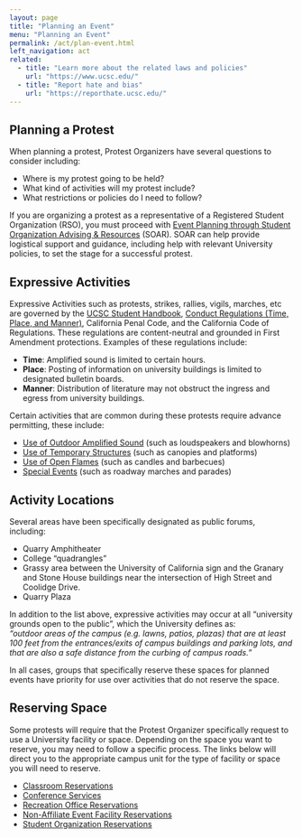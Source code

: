 ```yaml
---
layout: page
title: "Planning an Event"
menu: "Planning an Event"
permalink: /act/plan-event.html
left_navigation: act
related:
  - title: "Learn more about the related laws and policies"
    url: "https://www.ucsc.edu/"
  - title: "Report hate and bias"
    url: "https://reporthate.ucsc.edu/"
---
```


## Planning a Protest

When planning a protest, Protest Organizers have several questions to consider including:

* Where is my protest going to be held?    
* What kind of activities will my protest include?    
* What restrictions or policies do I need to follow?

If you are organizing a protest as a representative of a Registered Student Organization (RSO), you must proceed with [Event Planning through Student Organization Advising & Resources](https://soar.ucsc.edu/event-planning/index.html) (SOAR).  SOAR can help provide logistical support and guidance, including help with relevant University policies, to set the stage for a successful protest.  

## Expressive Activities

Expressive Activities such as protests, strikes, rallies, vigils, marches, etc are governed by the [UCSC Student Handbook](https://deanofstudents.ucsc.edu/student-conduct/student-handbook/index.html), [Conduct Regulations (Time, Place, and Manner)](https://ucscpolicy.ellucid.com/pman/documents/view/218/), California Penal Code, and the California Code of Regulations.  These regulations are content-neutral and grounded in First Amendment protections.  Examples of these regulations include:

* **Time**:  Amplified sound is limited to certain hours.  
* **Place**:  Posting of information on university buildings is limited to designated bulletin boards.  
* **Manner**:  Distribution of literature may not obstruct the ingress and egress from university buildings.

Certain activities that are common during these protests require advance permitting, these include:

* [Use of Outdoor Amplified Sound](https://forms.gle/5DoDaHKPTue7VbzH7) (such as loudspeakers and blowhorns)  
* [Use of Temporary Structures](https://forms.gle/LWTZSTPW5xryuFXc7) (such as canopies and platforms)  
* [Use of Open Flames](https://ehs.ucsc.edu/programs/fire-prevention/special-events/open-flame-application.pdf) (such as candles and barbecues)  
* [Special Events](https://ehs.ucsc.edu/programs/fire-prevention/special-events/events_emergency_response_plan_ucsc-2022.pdf) (such as roadway marches and parades)

## Activity Locations

Several areas have been specifically designated as public forums, including:

* Quarry Amphitheater  
* College “quadrangles”  
* Grassy area between the University of California sign and the Granary and Stone House buildings near the intersection of High Street and Coolidge Drive.  
* Quarry Plaza

In addition to the list above, expressive activities may occur at all “university grounds open to the public”, which the University defines as:  
*“outdoor areas of the campus (e.g. lawns, patios, plazas) that are at least 100 feet from the entrances/exits of campus buildings and parking lots, and that are also a safe distance from the curbing of campus roads.”*  

In all cases, groups that specifically reserve these spaces for planned events have priority for use over activities that do not reserve the space.

## Reserving Space

Some protests will require that the Protest Organizer specifically request to use a University facility or space.  Depending on the space you want to reserve, you may need to follow a specific process.  The links below will direct you to the appropriate campus unit for the type of facility or space you will need to reserve.

* [Classroom Reservations](https://registrar.ucsc.edu/classrooms/scheduling/classroom-reservations.html)  
* [Conference Services](https://conferenceservices.ucsc.edu/index.html)  
* [Recreation Office Reservations](https://recreation.ucsc.edu/facilities/reservations.html)  
* [Non-Affiliate Event Facility Reservations](https://financial.ucsc.edu/Pages/RECS_Events.aspx)  
* [Student Organization Reservations](https://someca.ucsc.edu/plan-your-project/spaces-you-can-reserve.html)

